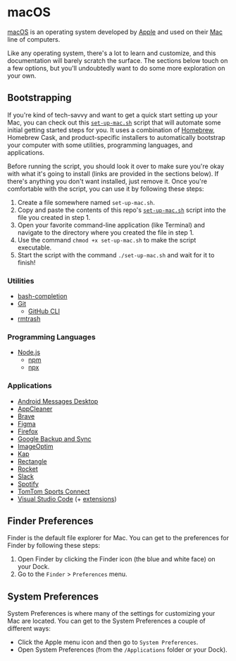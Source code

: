 # macOS

[macOS](https://www.apple.com/macos) is an operating system developed by [Apple](https://www.apple.com) and used on their [Mac](https://www.apple.com/mac) line of computers.

Like any operating system, there's a lot to learn and customize, and this documentation will barely scratch the surface. The sections below touch on a few options, but you'll undoubtedly want to do some more exploration on your own.

## Bootstrapping

If you're kind of tech-savvy and want to get a quick start setting up your Mac, you can check out this [`set-up-mac.sh`](set-up-mac.sh) script that will automate some initial getting started steps for you. It uses a combination of [Homebrew](https://brew.sh), Homebrew Cask, and product-specific installers to automatically bootstrap your computer with some utilities, programming languages, and applications.

Before running the script, you should look it over to make sure you're okay with what it's going to install (links are provided in the sections below). If there's anything you don't want installed, just remove it. Once you're comfortable with the script, you can use it by following these steps:

1. Create a file somewhere named `set-up-mac.sh`.
2. Copy and paste the contents of this repo's [`set-up-mac.sh`](set-up-mac.sh) script into the file you created in step 1.
3. Open your favorite command-line application (like Terminal) and navigate to the directory where you created the file in step 1.
4. Use the command `chmod +x set-up-mac.sh` to make the script executable.
5. Start the script with the command `./set-up-mac.sh` and wait for it to finish!

### Utilities

- [bash-completion](https://github.com/scop/bash-completion)
- [Git](https://git-scm.com)
  - [GitHub CLI](https://cli.github.com)
- [rmtrash](https://github.com/PhrozenByte/rmtrash)

### Programming Languages

- [Node.js](https://nodejs.org)
  - [npm](https://www.npmjs.com)
  - [npx](https://www.npmjs.com/package/npx)

### Applications

- [Android Messages Desktop](https://github.com/chrisknepper/android-messages-desktop)
- [AppCleaner](https://freemacsoft.net/appcleaner)
- [Brave](https://brave.com)
- [Figma](https://www.figma.com)
- [Firefox](https://www.mozilla.org/firefox)
- [Google Backup and Sync](https://www.google.com/drive)
- [ImageOptim](https://imageoptim.com/mac)
- [Kap](https://getkap.co)
- [Rectangle](https://rectangleapp.com)
- [Rocket](https://matthewpalmer.net/rocket)
- [Slack](https://slack.com)
- [Spotify](https://www.spotify.com)
- [TomTom Sports Connect](https://us.support.tomtom.com/app/getstarted/p/3863)
- [Visual Studio Code](https://code.visualstudio.com) (+ [extensions](https://github.com/pdhoopr/dotfiles/tree/master/visual-studio-code#extensions))

## Finder Preferences

Finder is the default file explorer for Mac. You can get to the preferences for Finder by following these steps:

1. Open Finder by clicking the Finder icon (the blue and white face) on your Dock.
2. Go to the `Finder` > `Preferences` menu.

## System Preferences

System Preferences is where many of the settings for customizing your Mac are located. You can get to the System Preferences a couple of different ways:

- Click the Apple menu icon and then go to `System Preferences`.
- Open System Preferences (from the `/Applications` folder or your Dock).
